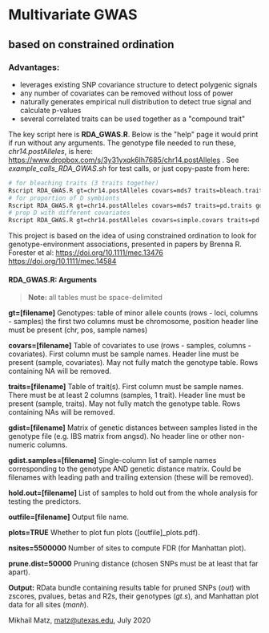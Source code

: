 # Multivariate GWAS 
## based on constrained ordination

### Advantages:
- leverages existing SNP covariance structure to detect polygenic signals
- any number of covariates can be removed without loss of power
- naturally generates empirical null distribution to detect true signal and calculate p-values
- several correlated traits can be used together as a "compound trait"

The key script here is **RDA_GWAS.R**. Below is the "help" page it would print if run without any arguments. The genotype file needed to run these, *chr14.postAlleles*, is here: https://www.dropbox.com/s/3y31yxqk6lh7685/chr14.postAlleles . See *example_calls_RDA_GWAS.sh* for test calls, or just copy-paste from here:
```bash
# for bleaching traits (3 traits together)
Rscript RDA_GWAS.R gt=chr14.postAlleles covars=mds7 traits=bleach.traits gdist.samples=bams.qc gdist=zz8.ibsMat hold.out=rep10_25 outfile=chr14.bl.mds7.rep10.RData
# for proportion of D symbionts
Rscript RDA_GWAS.R gt=chr14.postAlleles covars=mds7 traits=pd.traits gdist.samples=bams.qc gdist=zz8.ibsMat hold.out=rep10_25 outfile=chr14.pd.mds7.rep10.RData
# prop D with different covariates
Rscript RDA_GWAS.R gt=chr14.postAlleles covars=simple.covars traits=pd.traits gdist.samples=bams.qc gdist=zz8.ibsMat hold.out=rep10_25 outfile=chr14.pd.simcov.rep10.RData
```
This project is based on the idea of using constrained ordination to look for genotype-environment associations, presented in papers by Brenna R. Forester et al: 
https://doi.org/10.1111/mec.13476
https://doi.org/10.1111/mec.14584

#### RDA_GWAS.R: Arguments
> **Note:** all tables must be space-delimited

**gt=[filename]** Genotypes: table of minor allele counts (rows - loci, columns - samples) the first two columns must be chromosome, position header line must be present (chr, pos, sample names)

**covars=[filename]**  Table of covariates to use (rows - samples, columns - covariates). First column must be sample names. Header line must be present (sample, covariates). May not fully match the genotype table. Rows containing NA will be removed.

**traits=[filename]** Table of trait(s). First column must be sample names. There must be at least 2 columns (samples, 1 trait). Header line must be present (sample, traits). May not fully match the genotype table. Rows containing NAs will be removed.

**gdist=[filename]** Matrix of genetic distances between samples listed in the genotype file (e.g. IBS matrix from angsd). No header line or other non-numeric columns.

**gdist.samples=[filename]** Single-column list of sample names corresponding to the genotype AND genetic distance matrix. Could be filenames with leading path and trailing extension (these will be removed).

**hold.out=[filename]**  List of samples to hold out from the whole analysis for testing the predictors.

**outfile=[filename]**  Output file name.

**plots=TRUE** Whether to plot fun plots ([outfile]_plots.pdf).

**nsites=5500000** Number of sites to compute FDR (for Manhattan plot).

**prune.dist=50000** Pruning distance (chosen SNPs must be at least that far apart).

**Output:**   RData bundle containing results table for pruned SNPs (*out*) with zscores, pvalues, betas and R2s, their genotypes (*gt.s*), and Manhattan plot data for all sites (*manh*).

Mikhail Matz, matz@utexas.edu, July 2020

